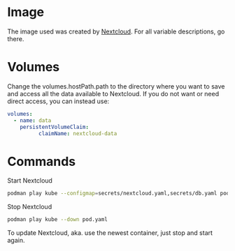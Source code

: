 # Image
The image used was created by [Nextcloud](https://hub.docker.com/_/nextcloud). For all variable descriptions, go there.

# Volumes
Change the volumes.hostPath.path to the directory where you want to save and access all the data available to Nextcloud. If you do not want or need direct access, you can instead use:

```yaml
volumes:
  - name: data
    persistentVolumeClaim:
          claimName: nextcloud-data
```

# Commands

Start Nextcloud
```bash
podman play kube --configmap=secrets/nextcloud.yaml,secrets/db.yaml pod.yaml
```

Stop Nextcloud
```bash
podman play kube --down pod.yaml
```

To update Nextcloud, aka. use the newest container, just stop and start again.

